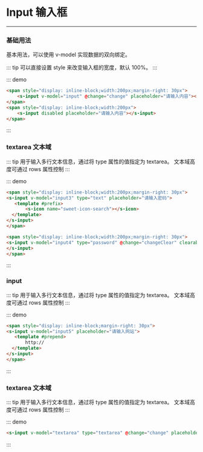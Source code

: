 # Input 输入框
----
### 基础用法

基本用法，可以使用 v-model 实现数据的双向绑定。


::: tip
可以直接设置 style 来改变输入框的宽度，默认 100%。
:::


::: demo
```html
<span style="display: inline-block;width:200px;margin-right: 30px">
    <s-input v-model="input" @change="change" placeholder="请输入内容"></s-input>
</span>
<span style="display: inline-block;width:200px">
    <s-input disabled placeholder="请输入内容"></s-input>
</span>
```
<script setup>
 import {ref,watch} from "vue";
 const input = ref(77);

 const input2 = ref(null);

 const input3 = ref(999);
 const input4 = ref(999);
 const input5 = ref(999);
 const textarea = ref(999);

let change=(val)=>{
  console.log('val',val)
};

let changeClear=(val)=>{
  console.log('val',val)
};

watch(input,(newValue, oldValue)=>{
 console.log(oldValue);
 console.log(newValue);
}

)
</script>
:::

### textarea 文本域

::: tip
用于输入多行文本信息，通过将 type 属性的值指定为 textarea。
文本域高度可通过 rows 属性控制
:::

::: demo
```html
<span style="display: inline-block;width:200px;margin-right: 30px">
<s-input v-model="input3" type="text" placeholder="请输入密码">
   <template #prefix>
       <s-icon name="sweet-icon-search"></s-icon>
  </template>
</s-input>
</span>

<span style="display: inline-block;width:200px;margin-right: 30px">
<s-input v-model="input4" type="password" @change="changeClear" clearable placeholder="请输入密码">
</s-input>
</span>
```
:::


### input 

::: tip
用于输入多行文本信息，通过将 type 属性的值指定为 textarea。
文本域高度可通过 rows 属性控制
:::

::: demo
```html
<span style="display: inline-block;margin-right: 30px">
<s-input v-model="input5" placeholder="请输入网站">
   <template #prepend>
       http://
  </template>
</s-input>
</span>
```
:::


### textarea 文本域

::: tip
用于输入多行文本信息，通过将 type 属性的值指定为 textarea。
文本域高度可通过 rows 属性控制
:::

::: demo
```html
<s-input v-model="textarea" type="textarea" @change="change" placeholder="请输入内容"> </s-input>
```
:::



